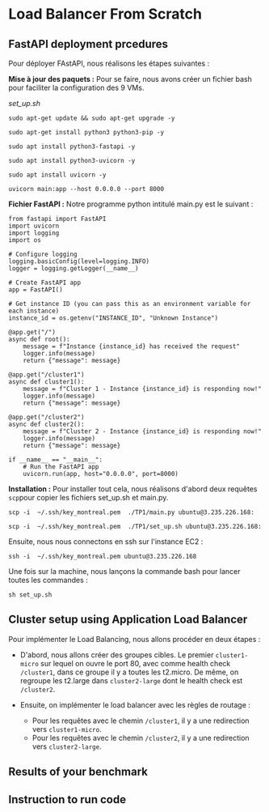 # Load Balancer From Scratch

## FastAPI deployment prcedures

Pour déployer FAstAPI, nous réalisons les étapes suivantes : 

**Mise à jour des paquets :** Pour se faire, nous avons créer un fichier bash pour faciliter la configuration des 9 VMs.

_set_up.sh_
```{bash}
sudo apt-get update && sudo apt-get upgrade -y

sudo apt-get install python3 python3-pip -y

sudo apt install python3-fastapi -y

sudo apt install python3-uvicorn -y

sudo apt install uvicorn -y

uvicorn main:app --host 0.0.0.0 --port 8000
```

**Fichier FastAPI :** Notre programme python intitulé main.py est le suivant : 

```{py}
from fastapi import FastAPI
import uvicorn
import logging
import os

# Configure logging
logging.basicConfig(level=logging.INFO)
logger = logging.getLogger(__name__)

# Create FastAPI app
app = FastAPI()

# Get instance ID (you can pass this as an environment variable for each instance)
instance_id = os.getenv("INSTANCE_ID", "Unknown Instance")

@app.get("/")
async def root():
    message = f"Instance {instance_id} has received the request"
    logger.info(message)
    return {"message": message}

@app.get("/cluster1")
async def cluster1():
    message = f"Cluster 1 - Instance {instance_id} is responding now!"
    logger.info(message)
    return {"message": message}

@app.get("/cluster2")
async def cluster2():
    message = f"Cluster 2 - Instance {instance_id} is responding now!"
    logger.info(message)
    return {"message": message}

if __name__ == "__main__":
    # Run the FastAPI app
    uvicorn.run(app, host="0.0.0.0", port=8000)
```

**Installation :** Pour installer tout cela, nous réalisons d'abord deux requêtes `scp`pour copier les fichiers set_up.sh et main.py. 

```
scp -i  ~/.ssh/key_montreal.pem  ./TP1/main.py ubuntu@3.235.226.168:

scp -i  ~/.ssh/key_montreal.pem  ./TP1/set_up.sh ubuntu@3.235.226.168:
```

Ensuite, nous nous connectons en ssh sur l'instance EC2 :

```
ssh -i  ~/.ssh/key_montreal.pem ubuntu@3.235.226.168
```

Une fois sur la machine, nous lançons la commande bash pour lancer toutes les commandes :

```{sh}
sh set_up.sh
```
## Cluster setup using Application Load Balancer

Pour implémenter le Load Balancing, nous allons procéder en deux étapes : 

- D'abord, nous allons créer des groupes cibles. Le premier `cluster1-micro` sur lequel on ouvre le port 80, avec comme health check `/cluster1`, dans ce groupe il y a toutes les t2.micro. 
De même, on regroupe les t2.large dans `cluster2-large` dont le health check est `/cluster2`.

- Ensuite, on implémenter le load balancer avec les règles de routage :
  - Pour les requêtes avec le chemin `/cluster1`, il y a une redirection vers `cluster1-micro`. 
  - Pour les requêtes avec le chemin `/cluster2`, il y a une redirection vers `cluster2-large`. 

## Results of your benchmark



## Instruction to run code